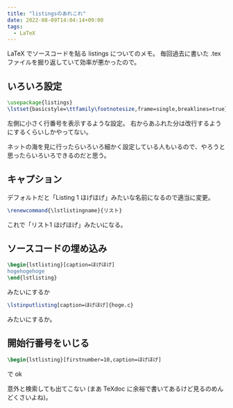 ```yaml
---
title: "listingsのあれこれ"
date: 2022-08-09T14:04:14+09:00
tags:
  - LaTeX
---
```


LaTeX でソースコードを貼る listings についてのメモ。
毎回過去に書いた .tex ファイルを掘り返していて効率が悪かったので。

## いろいろ設定

```latex
\usepackage{listings}
\lstset{basicstyle=\ttfamily\footnotesize,frame=single,breaklines=true}
```

左側に小さく行番号を表示するような設定。
右からあふれた分は改行するようにするくらいしかやってない。

ネットの海を見に行ったらいろいろ細かく設定している人もいるので、やろうと思ったらいろいろできるのだと思う。

## キャプション

デフォルトだと「Listing 1 ほげほげ」みたいな名前になるので適当に変更。

```latex
\renewcommand{\lstlistingname}{リスト}
```

これで「リスト1 ほげほげ」みたいになる。

## ソースコードの埋め込み

```latex
\begin{lstlisting}[caption=ほげほげ]
hogehogehoge
\end{lstlisting}
```

みたいにするか

```latex
\lstinputlisting[caption=ほげほげ]{hoge.c}
```

みたいにするか。

## 開始行番号をいじる

```latex
\begin{lstlisting}[firstnumber=10,caption=ほげほげ]
```

で ok

意外と検索しても出てこない (まあ TeXdoc に余裕で書いてあるけど見るのめんどくさいよね)。
